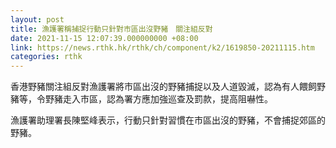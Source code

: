 ```yaml
---
layout: post
title: 漁護署稱捕捉行動只針對市區出沒野豬　關注組反對
date: 2021-11-15 12:07:39.000000000 +08:00
link: https://news.rthk.hk/rthk/ch/component/k2/1619850-20211115.htm
categories: rthk
---
```


香港野豬關注組反對漁護署將市區出沒的野豬捕捉以及人道毀滅，認為有人餵飼野豬等，令野豬走入市區，認為署方應加強巡查及罰款，提高阻嚇性。

漁護署助理署長陳堅峰表示，行動只針對習慣在市區出沒的野豬，不會捕捉郊區的野豬。
